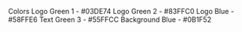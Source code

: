 Colors
Logo Green 1 - #03DE74
Logo Green 2 - #83FFC0
Logo Blue - #58FFE6
Text Green 3 - #55FFCC
Background Blue - #0B1F52

